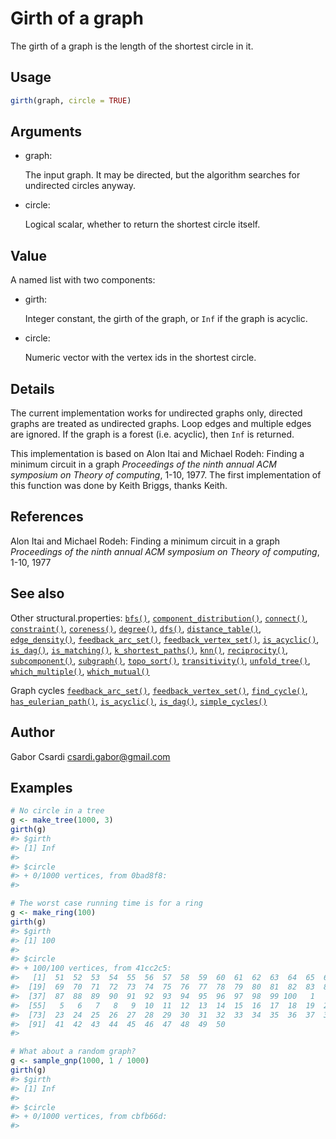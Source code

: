 # Girth of a graph

The girth of a graph is the length of the shortest circle in it.

## Usage

``` r
girth(graph, circle = TRUE)
```

## Arguments

- graph:

  The input graph. It may be directed, but the algorithm searches for
  undirected circles anyway.

- circle:

  Logical scalar, whether to return the shortest circle itself.

## Value

A named list with two components:

- girth:

  Integer constant, the girth of the graph, or `Inf` if the graph is
  acyclic.

- circle:

  Numeric vector with the vertex ids in the shortest circle.

## Details

The current implementation works for undirected graphs only, directed
graphs are treated as undirected graphs. Loop edges and multiple edges
are ignored. If the graph is a forest (i.e. acyclic), then `Inf` is
returned.

This implementation is based on Alon Itai and Michael Rodeh: Finding a
minimum circuit in a graph *Proceedings of the ninth annual ACM
symposium on Theory of computing*, 1-10, 1977. The first implementation
of this function was done by Keith Briggs, thanks Keith.

## References

Alon Itai and Michael Rodeh: Finding a minimum circuit in a graph
*Proceedings of the ninth annual ACM symposium on Theory of computing*,
1-10, 1977

## See also

Other structural.properties:
[`bfs()`](https://r.igraph.org/reference/bfs.md),
[`component_distribution()`](https://r.igraph.org/reference/components.md),
[`connect()`](https://r.igraph.org/reference/ego.md),
[`constraint()`](https://r.igraph.org/reference/constraint.md),
[`coreness()`](https://r.igraph.org/reference/coreness.md),
[`degree()`](https://r.igraph.org/reference/degree.md),
[`dfs()`](https://r.igraph.org/reference/dfs.md),
[`distance_table()`](https://r.igraph.org/reference/distances.md),
[`edge_density()`](https://r.igraph.org/reference/edge_density.md),
[`feedback_arc_set()`](https://r.igraph.org/reference/feedback_arc_set.md),
[`feedback_vertex_set()`](https://r.igraph.org/reference/feedback_vertex_set.md),
[`is_acyclic()`](https://r.igraph.org/reference/is_acyclic.md),
[`is_dag()`](https://r.igraph.org/reference/is_dag.md),
[`is_matching()`](https://r.igraph.org/reference/matching.md),
[`k_shortest_paths()`](https://r.igraph.org/reference/k_shortest_paths.md),
[`knn()`](https://r.igraph.org/reference/knn.md),
[`reciprocity()`](https://r.igraph.org/reference/reciprocity.md),
[`subcomponent()`](https://r.igraph.org/reference/subcomponent.md),
[`subgraph()`](https://r.igraph.org/reference/subgraph.md),
[`topo_sort()`](https://r.igraph.org/reference/topo_sort.md),
[`transitivity()`](https://r.igraph.org/reference/transitivity.md),
[`unfold_tree()`](https://r.igraph.org/reference/unfold_tree.md),
[`which_multiple()`](https://r.igraph.org/reference/which_multiple.md),
[`which_mutual()`](https://r.igraph.org/reference/which_mutual.md)

Graph cycles
[`feedback_arc_set()`](https://r.igraph.org/reference/feedback_arc_set.md),
[`feedback_vertex_set()`](https://r.igraph.org/reference/feedback_vertex_set.md),
[`find_cycle()`](https://r.igraph.org/reference/find_cycle.md),
[`has_eulerian_path()`](https://r.igraph.org/reference/has_eulerian_path.md),
[`is_acyclic()`](https://r.igraph.org/reference/is_acyclic.md),
[`is_dag()`](https://r.igraph.org/reference/is_dag.md),
[`simple_cycles()`](https://r.igraph.org/reference/simple_cycles.md)

## Author

Gabor Csardi <csardi.gabor@gmail.com>

## Examples

``` r
# No circle in a tree
g <- make_tree(1000, 3)
girth(g)
#> $girth
#> [1] Inf
#> 
#> $circle
#> + 0/1000 vertices, from 0bad8f8:
#> 

# The worst case running time is for a ring
g <- make_ring(100)
girth(g)
#> $girth
#> [1] 100
#> 
#> $circle
#> + 100/100 vertices, from 41cc2c5:
#>   [1]  51  52  53  54  55  56  57  58  59  60  61  62  63  64  65  66  67  68
#>  [19]  69  70  71  72  73  74  75  76  77  78  79  80  81  82  83  84  85  86
#>  [37]  87  88  89  90  91  92  93  94  95  96  97  98  99 100   1   2   3   4
#>  [55]   5   6   7   8   9  10  11  12  13  14  15  16  17  18  19  20  21  22
#>  [73]  23  24  25  26  27  28  29  30  31  32  33  34  35  36  37  38  39  40
#>  [91]  41  42  43  44  45  46  47  48  49  50
#> 

# What about a random graph?
g <- sample_gnp(1000, 1 / 1000)
girth(g)
#> $girth
#> [1] Inf
#> 
#> $circle
#> + 0/1000 vertices, from cbfb66d:
#> 
```
